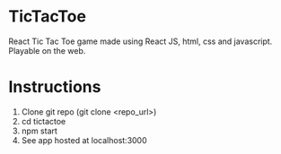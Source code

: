 # TicTacToe

React Tic Tac Toe game made using React JS, html, css and javascript. Playable on the web.

# Instructions

1. Clone git repo (git clone <repo_url>)
2. cd tictactoe
3. npm start
4. See app hosted at localhost:3000
